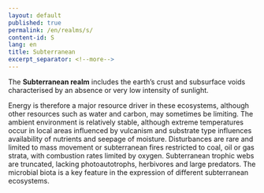 ```yaml
---
layout: default
published: true
permalink: /en/realms/s/
content-id: S
lang: en
title: Subterranean
excerpt_separator: <!--more-->
---
```


The **Subterranean realm** includes the earth’s crust and subsurface voids characterised by an absence or very low intensity of sunlight.
<!--more-->
 Energy is therefore a major resource driver in these ecosystems, although other resources such as water and carbon, may sometimes be limiting. The ambient environment is relatively stable, although extreme temperatures occur in local areas influenced by vulcanism and substrate type influences availability of nutrients and seepage of moisture. Disturbances are rare and limited to mass movement or subterranean fires restricted to coal, oil or gas strata, with combustion rates limited by oxygen. Subterranean trophic webs are truncated, lacking photoautotrophs, herbivores and large predators. The microbial biota is a key feature in the expression of different subterranean ecosystems.
